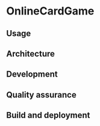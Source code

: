 # OnlineCardGame
## Usage
## Architecture
## Development
## Quality assurance
## Build and deployment
